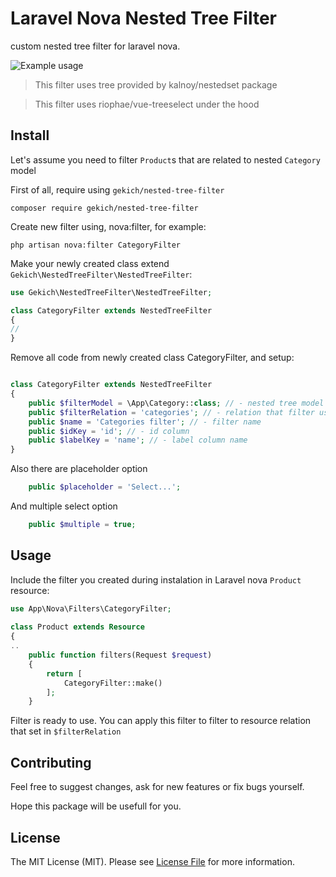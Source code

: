 # Laravel Nova Nested Tree Filter
custom nested tree filter for laravel nova.

![Example usage](https://i.imgur.com/3R0cfqU.png)

> This filter uses tree provided by kalnoy/nestedset package

> This filter uses riophae/vue-treeselect under the hood 

## Install

Let's assume you need to filter `Product`s that are related to nested `Category` model

First of all, require using `gekich/nested-tree-filter`
```
composer require gekich/nested-tree-filter
```
Create new filter using, nova:filter, for example:
```
php artisan nova:filter CategoryFilter
```
Make your newly created class extend ```Gekich\NestedTreeFilter\NestedTreeFilter```: 
```php
use Gekich\NestedTreeFilter\NestedTreeFilter;

class CategoryFilter extends NestedTreeFilter 
{
//
}
```
Remove all code from newly created class CategoryFilter, and setup: 
```php

class CategoryFilter extends NestedTreeFilter
{
    public $filterModel = \App\Category::class; // - nested tree model 
    public $filterRelation = 'categories'; // - relation that filter uses
    public $name = 'Categories filter'; // - filter name
    public $idKey = 'id'; // - id column
    public $labelKey = 'name'; // - label column name
}
```

Also there are placeholder option
```php 
    public $placeholder = 'Select...'; 
```

And multiple select option
```php 
    public $multiple = true;
```

## Usage 

Include the filter you created during instalation in Laravel nova `Product` resource: 
```php
use App\Nova\Filters\CategoryFilter;
   
class Product extends Resource
{
..
    public function filters(Request $request)
    {
        return [
            CategoryFilter::make()
        ];
    }
```

Filter is ready to use. You can apply this filter to filter to resource relation that set in ```$filterRelation```


## Contributing

Feel free to suggest changes, ask for new features or fix bugs yourself. 

Hope this package will be usefull for you.


## License

The MIT License (MIT). Please see [License File](LICENSE.md) for more information.
